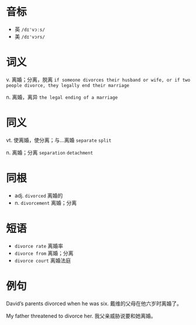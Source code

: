 # 音标

- 英 `/dɪ'vɔːs/`
- 美 `/dɪ'vɔrs/`

# 词义

v. 离婚；分离，脱离
`if someone divorces their husband or wife, or if two people divorce, they legally end their marriage`

n. 离婚，离异
`the legal ending of a marriage`

# 同义

vt. 使离婚，使分离；与…离婚
`separate` `split`

n. 离婚；分离
`separation` `detachment`

# 同根

- adj. `divorced` 离婚的
- n. `divorcement` 离婚；分离

# 短语

- `divorce rate` 离婚率
- `divorce from` 离婚；分离
- `divorce court` 离婚法庭

# 例句

David’s parents divorced when he was six.
戴维的父母在他六岁时离婚了。

My father threatened to divorce her.
我父亲威胁说要和她离婚。


